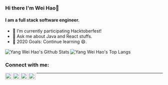 ### Hi there I'm Wei Hao👋

#### I am a full stack software engineer.

- 🌱 I’m currently participating Hacktoberfest!
- 💬 Ask me about Java and React stuffs.
- 🥅 2020 Goals: Continue learning 😄.

<img align="center" alt="Yang Wei Hao's Github Stats" src="https://github-readme-stats.whyang0808.vercel.app/api?username=whyang0808&hide=stars&count_private=true&show_icons=true&theme=yeblu&include_all_commits=true" />

<img align="center" alt="Yang Wei Hao's Top Langs" src="https://github-readme-stats.whyang0808.vercel.app/api/top-langs/?username=whyang0808&layout=compact&theme=yeblu" />

### Connect with me:

[<img align="left" alt="whyang0808 | LinkedIn" width="22px" src="https://cdn.jsdelivr.net/npm/simple-icons@v3/icons/linkedin.svg" />][linkedin]
[<img align="left" alt="yang.wei.hao | Instagram" width="22px" src="https://cdn.jsdelivr.net/npm/simple-icons@v3/icons/instagram.svg" />][instagram]
[<img align="left" alt="yang.weihao | Facebook" width="22px" src="https://cdn.jsdelivr.net/npm/simple-icons@v3/icons/facebook.svg" />][facebook]
[<img align="left" alt="YangWeiHao3 | Twitter" width="22px" src="https://cdn.jsdelivr.net/npm/simple-icons@v3/icons/twitter.svg" />][twitter]

---

[linkedin]: https://www.linkedin.com/in/whyang0808/
[instagram]: https://www.instagram.com/yang.wei.hao/
[facebook]: https://www.facebook.com/yang.weihao
[twitter]: https://twitter.com/YangWeiHao3
